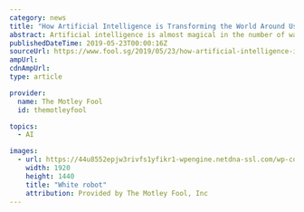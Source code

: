 ```yaml
---
category: news
title: "How Artificial Intelligence is Transforming the World Around Us"
abstract: Artificial intelligence is almost magical in the number of ways it is making our lives easier, more efficient and more effective. Here's a look at a few of them.
publishedDateTime: 2019-05-23T00:00:16Z
sourceUrl: https://www.fool.sg/2019/05/23/how-artificial-intelligence-is-transforming-the-world-around-us/
ampUrl:
cdnAmpUrl:
type: article

provider:
  name: The Motley Fool
  id: themotleyfool

topics:
  - AI

images:
  - url: https://44u8552epjw3rivfs1yfikr1-wpengine.netdna-ssl.com/wp-content/uploads/2014/12/robot-432453_1920.jpg
    width: 1920
    height: 1440
    title: "White robot"
    attribution: Provided by The Motley Fool, Inc
---
```

